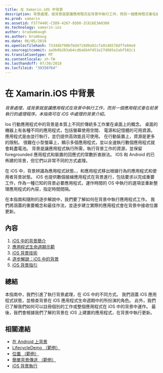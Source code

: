 ```yaml
---
title: 在 Xamarin.iOS 中背景
description: 背景處理，或背景就是讓應用程式在背景中執行工作，而另一個應用程式會在前景執行的處理程序。 本指南可在 iOS 中處理的背景介紹。
ms.prod: xamarin
ms.assetid: F377440C-C5D9-4267-85D8-2C816E3A0300
ms.technology: xamarin-ios
author: bradumbaugh
ms.author: brumbaug
ms.date: 06/05/2018
ms.openlocfilehash: 73344b790bf6d4719d9a92cfa9146578dffe04e9
ms.sourcegitcommit: aa9b9b203ab4cd6a6b4fd51e27d865e2abf582c1
ms.translationtype: MT
ms.contentlocale: zh-TW
ms.lasthandoff: 07/30/2018
ms.locfileid: "39350764"
---
```

# <a name="backgrounding-in-xamarinios"></a>在 Xamarin.iOS 中背景

_背景處理，或背景就是讓應用程式在背景中執行工作，而另一個應用程式會在前景執行的處理程序。本指南可在 iOS 中處理的背景介紹。_

Ios 行動應用程式中的背景是本質上不同於傳統多工作業在桌面上的概念。 桌面的機器上有各種不同的應用程式，包括螢幕使用空間、 電源和記憶體的可用資源。 應用程式是由並行執行，並仍提供高效能且可使用。 在行動裝置上，資源是更多的限制。 很難在小型螢幕上，顯示多個應用程式，並以全速執行數個應用程式就會耗盡電池。 背景是讓應用程式執行所需，執行背景工作的資源，並保留 foregrounded 應用程式和裝置的回應式的常數折衷辦法。 IOS 和 Android 的已佈建的背景，但它們以非常不同的方式處理。

在 iOS 中，背景辨識為應用程式狀態，，和應用程式移出根據行為的應用程式和使用者背景狀態。 iOS 也提供數個接線應用程式在背景進行，包括要求以完成重要工作，作為一種已知的背景必要應用程式，運作時間的 OS 中執行的選項並重新整理應用程式的內容，指定時間間隔。

在本指南和隨附的逐步解說中，我們要了解如何在背景中執行應用程式工作。 我們將涵蓋的重要概念和最佳作法，並逐步建立實際的應用程式會在背景中接收位置更新。

## <a name="contents"></a>內容

1.  [iOS 中的背景簡介](~/ios/app-fundamentals/backgrounding/introduction-to-backgrounding-in-ios.md)
1.  [應用程式生命週期示範](~/ios/app-fundamentals/backgrounding/application-lifecycle-demo.md)
1.  [iOS 背景技術](~/ios/app-fundamentals/backgrounding/ios-backgrounding-techniques/index.md)
1.  [逐步解說：iOS 中的背景](~/ios/app-fundamentals/backgrounding/ios-backgrounding-walkthroughs/index.md)
1.  [iOS 背景指引](~/ios/app-fundamentals/backgrounding/ios-backgrounding-guidance.md)

## <a name="summary"></a>總結

本指南中，我們引進了執行背景處理，在 iOS 中的不同方式。 我們涵蓋 iOS 應用程式狀態，並檢查背景在 iOS 應用程式生命週期中的所扮演的角色。 此外，我們已了解我們如何可以註冊個別的工作或整個應用程式在 iOS 中的背景中運作。 最後，我們會根據我們了解的背景在 iOS 上建置的應用程式，在背景中執行更新。



## <a name="related-links"></a>相關連結

- [在 Android 上背景](~/android/app-fundamentals/services/index.md)
- [LifecycleDemo （範例）](https://developer.xamarin.com/samples/monotouch/LifecycleDemo/)
- [位置 （範例）](https://developer.xamarin.com/samples/monotouch/Location/)
- [簡單背景傳送 （範例）](https://developer.xamarin.com/samples/monotouch/SimpleBackgroundTransfer/)
- [iOS 背景執行](https://developer.apple.com/library/ios/documentation/iPhone/Conceptual/iPhoneOSProgrammingGuide/BackgroundExecution/BackgroundExecution.html)
